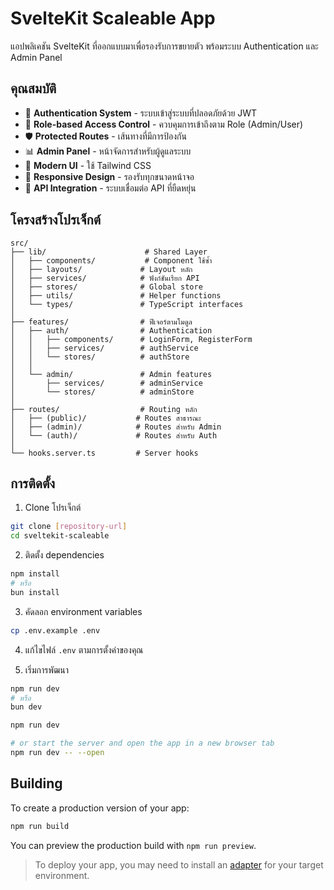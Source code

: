 # SvelteKit Scaleable App

แอปพลิเคชัน SvelteKit ที่ออกแบบมาเพื่อรองรับการขยายตัว พร้อมระบบ Authentication และ Admin Panel

## คุณสมบัติ

- 🔐 **Authentication System** - ระบบเข้าสู่ระบบที่ปลอดภัยด้วย JWT
- 👥 **Role-based Access Control** - ควบคุมการเข้าถึงตาม Role (Admin/User)
- 🛡️ **Protected Routes** - เส้นทางที่มีการป้องกัน
- 📊 **Admin Panel** - หน้าจัดการสำหรับผู้ดูแลระบบ
- 🎨 **Modern UI** - ใช้ Tailwind CSS
- 📱 **Responsive Design** - รองรับทุกขนาดหน้าจอ
- 🔄 **API Integration** - ระบบเชื่อมต่อ API ที่ยืดหยุ่น

## โครงสร้างโปรเจ็กต์

```
src/
├── lib/                      # Shared Layer
│   ├── components/           # Component ใช้ซ้ำ
│   ├── layouts/             # Layout หลัก
│   ├── services/            # ฟังก์ชันเรียก API
│   ├── stores/              # Global store
│   ├── utils/               # Helper functions
│   └── types/               # TypeScript interfaces
│
├── features/                # ฟีเจอร์ตามโมดูล
│   ├── auth/                # Authentication
│   │   ├── components/      # LoginForm, RegisterForm
│   │   ├── services/        # authService
│   │   └── stores/          # authStore
│   │
│   └── admin/               # Admin features
│       ├── services/        # adminService
│       └── stores/          # adminStore
│
├── routes/                  # Routing หลัก
│   ├── (public)/           # Routes สาธารณะ
│   ├── (admin)/            # Routes สำหรับ Admin
│   └── (auth)/             # Routes สำหรับ Auth
│
└── hooks.server.ts         # Server hooks
```

## การติดตั้ง

1. Clone โปรเจ็กต์
```bash
git clone [repository-url]
cd sveltekit-scaleable
```

2. ติดตั้ง dependencies
```bash
npm install
# หรือ
bun install
```

3. คัดลอก environment variables
```bash
cp .env.example .env
```

4. แก้ไขไฟล์ `.env` ตามการตั้งค่าของคุณ

5. เริ่มการพัฒนา
```bash
npm run dev
# หรือ
bun dev
```

```sh
npm run dev

# or start the server and open the app in a new browser tab
npm run dev -- --open
```

## Building

To create a production version of your app:

```sh
npm run build
```

You can preview the production build with `npm run preview`.

> To deploy your app, you may need to install an [adapter](https://svelte.dev/docs/kit/adapters) for your target environment.
